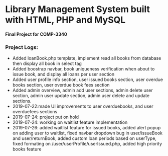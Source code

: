 
# Library Management System built with HTML, PHP and MySQL
#### Final Project for COMP-3340




### Project Logs:
* Added loanBook.php template, implement read all books from database then display all book in select tag 
* Added boostrap navbar, book uniqueness verification when about to issue book, and display all loans per user section
* Added user profile info section, user issued books section, user overdue books section, user overdue book fees section
* Added admin overview, admin add user sections, admin delete user section, admin user update section, admin user delete and update sections.
* 2019-07-22:made UI improvements to user overduebooks, and user overduefees sections
* 2019-07-24: project put on hold
* 2019-07-24: working on waitlist feature implementation
* 2019-07-26: added waitlist feature for issued books, added alert popup on adding user to waitlist, fixed navbar dropdown bug in user/issueBook and user/returnBook, added custom loan periods based on userType, fixed formating on /user/userProfile/userIssued.php, added high priority books feature
